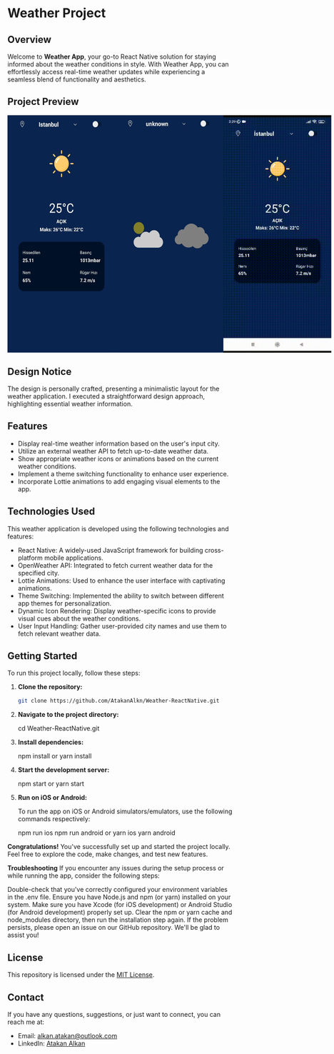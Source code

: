 # Weather Project

## Overview

Welcome to **Weather App**, your go-to React Native solution for staying informed about the weather conditions in style. With Weather App, you can effortlessly access real-time weather updates while experiencing a seamless blend of functionality and aesthetics.

## Project Preview

<div style="display: flex; flex-direction: row; justify-content: center;">
  <div style="display: flex; flex-direction: row; margin-right: 20;">
    <img src="images/m1.jpeg" alt="Main Screen" width="300" style="margin-right: 200;">
    <img src="images/m2.jpeg" alt="Main Screen" width="300">
  </div>
  
  <div style="display: flex; flex-direction: row; margin-right: 20px;"> 
    <img src="images/m3.jpeg" alt="Error Screen" width="300" style="margin-right: 200;">
     <img src="images/h3.gif" alt="GIF" width="300" style="margin-right: 20;justify-content: center;">
  </div>
  </div>

## Design Notice

The design is personally crafted, presenting a minimalistic layout for the weather application.
I executed a straightforward design approach, highlighting essential weather information.

## Features

- Display real-time weather information based on the user's input city.
- Utilize an external weather API to fetch up-to-date weather data.
- Show appropriate weather icons or animations based on the current weather conditions.
- Implement a theme switching functionality to enhance user experience.
- Incorporate Lottie animations to add engaging visual elements to the app.

## Technologies Used

This weather application is developed using the following technologies and features:

- React Native: A widely-used JavaScript framework for building cross-platform mobile applications.
- OpenWeather API: Integrated to fetch current weather data for the specified city.
- Lottie Animations: Used to enhance the user interface with captivating animations.
- Theme Switching: Implemented the ability to switch between different app themes for personalization.
- Dynamic Icon Rendering: Display weather-specific icons to provide visual cues about the weather conditions.
- User Input Handling: Gather user-provided city names and use them to fetch relevant weather data.

## Getting Started

To run this project locally, follow these steps:

1. **Clone the repository:**

   ```bash
   git clone https://github.com/AtakanAlkn/Weather-ReactNative.git


   ```

2. **Navigate to the project directory:**

   cd Weather-ReactNative.git

3. **Install dependencies:**

   npm install
   or
   yarn install

4. **Start the development server:**

   npm start
   or
   yarn start

5. **Run on iOS or Android:**

   To run the app on iOS or Android simulators/emulators, use the following commands respectively:

   npm run ios
   npm run android
   or
   yarn ios
   yarn android

**Congratulations!**
You've successfully set up and started the project locally. Feel free to explore the code, make changes, and test new features.

**Troubleshooting**
If you encounter any issues during the setup process or while running the app, consider the following steps:

Double-check that you've correctly configured your environment variables in the .env file.
Ensure you have Node.js and npm (or yarn) installed on your system.
Make sure you have Xcode (for iOS development) or Android Studio (for Android development) properly set up.
Clear the npm or yarn cache and node_modules directory, then run the installation step again.
If the problem persists, please open an issue on our GitHub repository. We'll be glad to assist you!

## License

This repository is licensed under the [MIT License](LICENSE).

## Contact

If you have any questions, suggestions, or just want to connect, you can reach me at:

- Email: alkan.atakan@outlook.com
- LinkedIn: [Atakan Alkan](https://www.linkedin.com/in/atakanalkn/)
